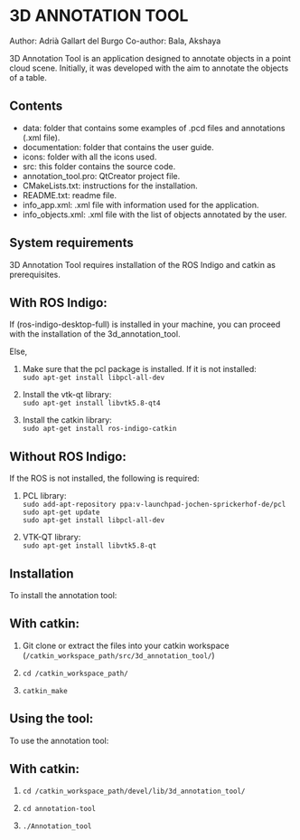 3D ANNOTATION TOOL
==================
Author: Adrià Gallart del Burgo
Co-author: Bala, Akshaya

3D Annotation Tool is an application designed to annotate objects in a point
cloud scene. Initially, it was developed with the aim to annotate the objects of
a table.

Contents
-----------------------
 - data: folder that contains some examples of .pcd files and annotations (.xml file).
 - documentation: folder that contains the user guide.
 - icons: folder with all the icons used.
 - src: this folder contains the source code.
 - annotation_tool.pro: QtCreator project file.
 - CMakeLists.txt: instructions for the installation.
 - README.txt: readme file.
 - info_app.xml: .xml file with information used for the application.
 - info_objects.xml: .xml file with the list of objects annotated by the user.
 

System requirements
-------------------------------
3D Annotation Tool requires installation of the ROS Indigo and catkin as prerequisites.

With ROS Indigo:
-----------------------
If (ros-indigo-desktop-full) is installed in your machine, you can proceed 
with the installation of the 3d_annotation_tool.

Else,
1. Make sure that the pcl package is installed. If it is not installed:  
`sudo apt-get install libpcl-all-dev`
	
2. Install the vtk-qt library:  
`sudo apt-get install libvtk5.8-qt4`

3. Install the catkin library:  
`sudo apt-get install ros-indigo-catkin` 

Without ROS Indigo:
----------------------------
If the ROS is not installed, the following is required:

1. PCL library:  
`sudo add-apt-repository ppa:v-launchpad-jochen-sprickerhof-de/pcl`  
`sudo apt-get update`  
`sudo apt-get install libpcl-all-dev`  

2. VTK-QT library:  
`sudo apt-get install libvtk5.8-qt`

Installation
--------------------------------
To install the annotation tool:

With catkin:
--------------------

1. Git clone or extract the files into your catkin workspace (`/catkin_workspace_path/src/3d_annotation_tool/`)

2. `cd /catkin_workspace_path/`

3. `catkin_make`


Using the tool:
--------------------------------
To use the annotation tool:

With catkin:
----------------

1. `cd /catkin_workspace_path/devel/lib/3d_annotation_tool/`

2. `cd annotation-tool`

3. `./Annotation_tool`
